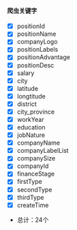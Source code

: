 #### 爬虫关键字 

- [x] positionId
- [x] positionName
- [x] companyLogo
- [x] positionLabels
- [x] positionAdvantage
- [x] positionDesc
- [x] salary
- [x] city
- [x] latitude
- [x] longtitude
- [x] district
- [x] city_province
- [x] workYear
- [x] education
- [x] jobNature
- [x] companyName
- [x] companyLabelList
- [x] companySize
- [x] companyId
- [x] financeStage
- [x] firstType
- [x] secondType
- [x] thirdType
- [x] createTime

+ 总计：24个
